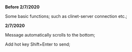 **Before 2/7/2020**

Some basic functions; such as clinet-server connection etc.;

**2/7/2020**

Message automatically scrolls to the bottom;

Add hot key Shift+Enter to send;
